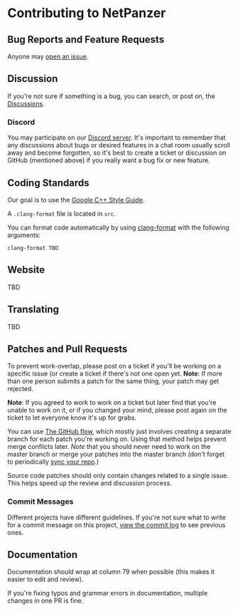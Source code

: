 # Contributing to NetPanzer

## Bug Reports and Feature Requests

Anyone may [open an
issue](https://github.com/netpanzer/netpanzer/issues).

## Discussion

If you're not sure if something is a bug, you can search, or post on, the
[Discussions](https://github.com/netpanzer/netpanzer/issues).

### Discord

You may participate on our [Discord server](https://discord.gg/kCAB2CMswd).
It's important to remember that any discussions about bugs or desired features
in a chat room usually scroll away and become forgotten, so it's best to
create a ticket or discussion on GitHub (mentioned above) if you really want a
bug fix or new feature.

## Coding Standards

Our goal is to use the [Google C++ Style
Guide](https://google.github.io/styleguide/cppguide.html).

A `.clang-format` file is located in `src`.

You can format code automatically by using
[clang-format](https://clang.llvm.org/docs/ClangFormat.html) with the
following arguments:

    clang-format TBD

## Website

TBD

## Translating

TBD

## Patches and Pull Requests

To prevent work-overlap, please post on a ticket if you'll be working
on a specific issue (or create a ticket if there's not one open yet.
**Note**: If more than one person submits a patch for the same thing,
your patch may get rejected.

**Note**: If you agreed to work to work on a ticket but later find that
you're unable to work on it, or if you changed your mind, please post
again on the ticket to let everyone know it's up for grabs.

You can use [The GitHub
flow](https://guides.github.com/introduction/flow/), which mostly just
involves creating a separate branch for each patch you're working on.
Using that method helps prevent merge conflicts later. *Note* that you
should never need to work on the master branch or merge your patches
into the master branch (don't forget to periodically [sync your
repo](https://docs.github.com/en/github/collaborating-with-pull-requests/working-with-forks/syncing-a-fork).)

Source code patches should only contain changes related to a single
issue. This helps speed up the review and discussion process.

### Commit Messages

Different projects have different guidelines. If you're not sure what to write
for a commit message on this project, [view the commit
log](https://github.com/netpanzer/netpanzer/commits/master/) to see previous
ones.

## Documentation

Documentation should wrap at column 79 when possible (this makes it easier to
edit and review).

If you're fixing typos and grammar errors in documentation, multiple changes
in one PR is fine.
